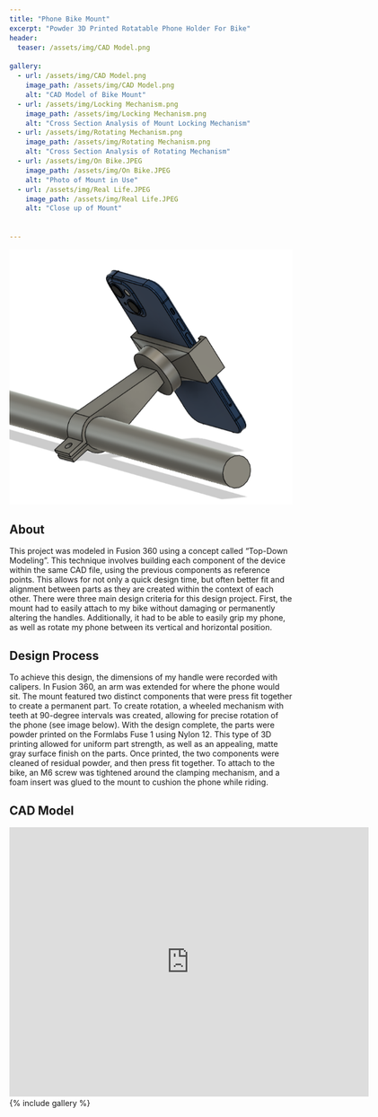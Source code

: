 ```yaml
---
title: "Phone Bike Mount"
excerpt: "Powder 3D Printed Rotatable Phone Holder For Bike"
header:
  teaser: /assets/img/CAD Model.png

gallery:
  - url: /assets/img/CAD Model.png
    image_path: /assets/img/CAD Model.png
    alt: "CAD Model of Bike Mount"
  - url: /assets/img/Locking Mechanism.png
    image_path: /assets/img/Locking Mechanism.png
    alt: "Cross Section Analysis of Mount Locking Mechanism"
  - url: /assets/img/Rotating Mechanism.png
    image_path: /assets/img/Rotating Mechanism.png
    alt: "Cross Section Analysis of Rotating Mechanism"
  - url: /assets/img/On Bike.JPEG
    image_path: /assets/img/On Bike.JPEG
    alt: "Photo of Mount in Use"
  - url: /assets/img/Real Life.JPEG
    image_path: /assets/img/Real Life.JPEG
    alt: "Close up of Mount"

   
---
```


<img src="/assets/img/CAD Model.png" alt="Philip Butcher" style="width:900px;"/>

## About
This project was modeled in Fusion 360 using a concept called “Top-Down Modeling”. This technique involves building each component of the device within the same CAD file, using the previous components as reference points. This allows for not only a quick design time, but often better fit and alignment between parts as they are created within the context of each other. There were three main design criteria for this design project. First, the mount had to easily attach to my bike without damaging or permanently altering the handles. Additionally, it had to be able to easily grip my phone, as well as rotate my phone between its vertical and horizontal position. 

## Design Process

To achieve this design, the dimensions of my handle were recorded with calipers. In Fusion 360, an arm was extended for where the phone would sit. The mount featured two distinct components that were press fit together to create a permanent part. To create rotation, a wheeled mechanism with teeth at 90-degree intervals was created, allowing for precise rotation of the phone (see image below). With the design complete, the parts were powder printed on the Formlabs Fuse 1 using Nylon 12. This type of 3D printing allowed for uniform part strength, as well as an appealing, matte gray surface finish on the parts. Once printed, the two components were cleaned of residual powder, and then press fit together. To attach to the bike, an M6 screw was tightened around the clamping mechanism, and a foam insert was glued to the mount to cushion the phone while riding.

## CAD Model
<iframe src="https://vanderbilt643.autodesk360.com/shares/public/SH286ddQT78850c0d8a4894612d11878362a?mode=embed" width="640" height="480" allowfullscreen="true" webkitallowfullscreen="true" mozallowfullscreen="true"  frameborder="0"></iframe>
{% include gallery %}
